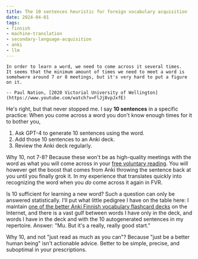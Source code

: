 ```yaml
---
title: The 10 sentences heuristic for foreign vocabulary acquisition
date: 2024-04-01
tags: 
- finnish
- machine-translation
- secondary-language-acquisition
- anki
- llm
---
```


    In order to learn a word, we need to come across it several times.
    It seems that the minimum amount of times we need to meet a word is
    somehwere around 7 or 8 meetings, but it's very hard to put a figure
    on it.

    -- Paul Nation, [2020 Victorial University of Wellington](https://www.youtube.com/watch?v=FlJj8vpJxfE)


He's right, but that never stopped me. I say **10 sentences** in a specific practice: When you come across a word you don't know enough times for it to bother you,

1. Ask GPT-4 to generate 10 sentences using the word.
2. Add those 10 sentences to an Anki deck.
3. Review the Anki deck regularly.

Why 10, not 7-8? Because these won't be as high-quality meetings with the word as what you will come across in your [free voluntary reading](http://sdkrashen.com/content/articles/singapore.pdf). You will however get the boost that comes from Anki throwing the sentence back at you until you finally grok it. In my experience that translates quickly into recognizing the word when you *do* come across it again in FVR.
 
Is 10 sufficient for learning a new word? Such a question can only be answered statistically. I'll put what little pedigree I have on the table here: I maintain [one of the better Anki Finnish vocabulary flashcard decks](https://ankiweb.net/shared/info/1149950470) on the Internet, and there is a vast gulf between words I have only in the deck, and words I have in the deck and with the 10 autogenerated sentences in my repertoire. Answer: "Mu. But it's a really, really good start."

Why 10, and not "just read as much as you can"? Because "just be a better human being" isn't actionable advice. Better to be simple, precise, and suboptimal in your prescriptions.


